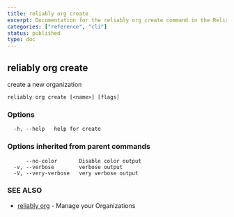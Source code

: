 ```yaml
---
title: reliably org create
excerpt: Documentation for the reliably org create command in the Reliably CLI
categories: ["reference", "cli"]
status: published
type: doc
---
```

## reliably org create

create a new organization

```
reliably org create [<name>] [flags]
```

### Options

```
  -h, --help   help for create
```

### Options inherited from parent commands

```
      --no-color       Disable color output
  -v, --verbose        verbose output
  -V, --very-verbose   very verbose output
```

### SEE ALSO

* [reliably org](/docs/reference/cli/reliably-org/)	 - Manage your Organizations

